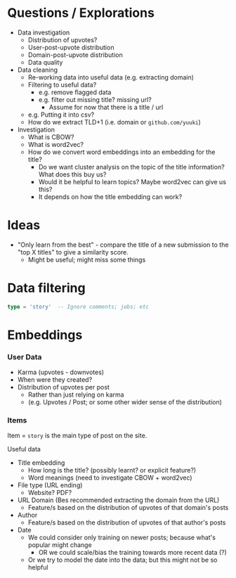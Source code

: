 # Questions / Explorations

* Data investigation
	* Distribution of upvotes?
	* User-post-upvote distribution
	* Domain-post-upvote distribution
	* Data quality
* Data cleaning
	* Re-working data into useful data (e.g. extracting domain)
	* Filtering to useful data?
		* e.g. remove flagged data
		* e.g. filter out missing title? missing url?
			* Assume for now that there is a title / url
	* e.g. Putting it into csv?
	* How do we extract TLD+1 (i.e. domain or `github.com/yuuki`)
* Investigation
	* What is CBOW?
	* What is word2vec?
	* How do we convert word embeddings into an embedding for the title?
		* Do we want cluster analysis on the topic of the title information? What does this buy us?
		* Would it be helpful to learn topics? Maybe word2vec can give us this?
		* It depends on how the title embedding can work?

# Ideas

* "Only learn from the best" - compare the title of a new submission to the "top X titles" to give a similarity score.
	* Might be useful; might miss some things


# Data filtering

```sql
type = 'story'  -- Ignore comments; jobs; etc
```
# Embeddings

### User Data

* Karma (upvotes - downvotes)
* When were they created?
* Distribution of upvotes per post
	* Rather than just relying on karma
	* (e.g. Upvotes / Post; or some other wider sense of the distribution)


### Items

Item = `story` is the main type of post on the site.

Useful data
* Title embedding
	* How long is the title? (possibly learnt? or explicit feature?)
	* Word meanings (need to investigate CBOW + word2vec)
* File type (URL ending)
	* Website? PDF?
* URL Domain (Bes recommended extracting the domain from the URL)
	* Feature/s based on the distribution of upvotes of that domain's posts
* Author
	* Feature/s based on the distribution of upvotes of that author's posts
* Date
	* We could consider only training on newer posts; because what's popular might change
		* OR we could scale/bias the training towards more recent data (?)
	* Or we try to model the date into the data; but this might not be so helpful